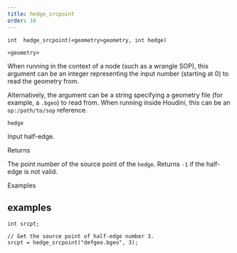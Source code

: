 ```yaml
---
title: hedge_srcpoint
order: 16
---
```

`int  hedge_srcpoint(<geometry>geometry, int hedge)`

`<geometry>`

When running in the context of a node (such as a wrangle SOP), this argument can be an integer representing the input number (starting at 0) to read the geometry from.

Alternatively, the argument can be a string specifying a geometry file (for example, a `.bgeo`) to read from. When running inside Houdini, this can be an `op:/path/to/sop` reference.

`hedge`

Input half-edge.

Returns

The point number of the source point of the `hedge`.
Returns `-1` if the half-edge is not valid.

Examples

## examples

```vex
int srcpt;

// Get the source point of half-edge number 3.
srcpt = hedge_srcpoint("defgeo.bgeo", 3);

```
